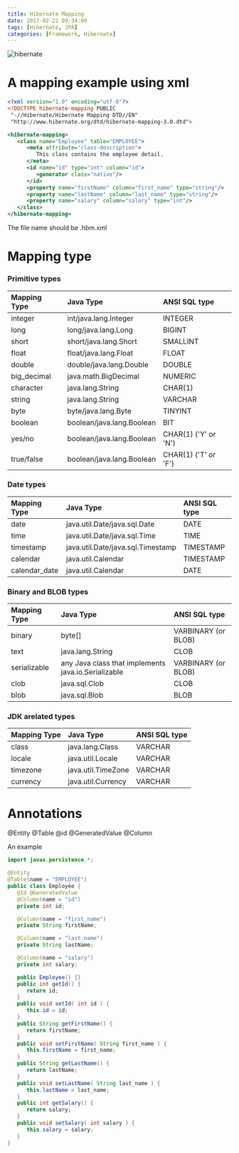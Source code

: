 ```yaml
---
title: Hibernate Mapping
date: 2017-02-22 09:34:09
tags: [Hibernate, JPA]
categories: [Framework, Hibernate]
---
```


![hibernate](https://philsblog.b-cdn.net/images/hibernate.jpeg "hibernate")

# A mapping example using xml
```xml
<?xml version="1.0" encoding="utf-8"?>
<!DOCTYPE hibernate-mapping PUBLIC 
 "-//Hibernate/Hibernate Mapping DTD//EN"
 "http://www.hibernate.org/dtd/hibernate-mapping-3.0.dtd"> 

<hibernate-mapping>
   <class name="Employee" table="EMPLOYEE">
      <meta attribute="class-description">
         This class contains the employee detail. 
      </meta>
      <id name="id" type="int" column="id">
         <generator class="native"/>
      </id>
      <property name="firstName" column="first_name" type="string"/>
      <property name="lastName" column="last_name" type="string"/>
      <property name="salary" column="salary" type="int"/>
   </class>
</hibernate-mapping>
```

The file name should be <classname>.hbm.xml

# Mapping type
### Primitive types
|Mapping Type|Java Type|ANSI SQL type|
|:-|:-|:-|
|integer|int/java.lang.Integer|INTEGER|
|long|long/java.lang.Long|BIGINT|
|short|short/java.lang.Short|SMALLINT|
|float|float/java.lang.Float|FLOAT|
|double|double/java.lang.Double|DOUBLE|
|big_decimal|java.math.BigDecimal|NUMERIC|
|character|java.lang.String|CHAR(1)|
|string|java.lang.String|VARCHAR|
|byte|byte/java.lang.Byte|TINYINT|
|boolean|boolean/java.lang.Boolean|BIT|
|yes/no|boolean/java.lang.Boolean|CHAR(1) ('Y' or 'N')|
|true/false|boolean/java.lang.Boolean|CHAR(1) ('T' or 'F')|

### Date types
|Mapping Type|Java Type|ANSI SQL type|
|:-|:-|:-|
|date|java.util.Date/java.sql.Date|DATE|
|time|java.util.Date/java.sql.Time|TIME|
|timestamp|java.util.Date/java.sql.Timestamp|TIMESTAMP|
|calendar|java.util.Calendar|TIMESTAMP|
|calendar_date|java.util.Calendar|DATE|

### Binary and BLOB types
|Mapping Type|Java Type|ANSI SQL type|
|:-|:-|:-|
|binary|byte[]|VARBINARY (or BLOB)|
|text|java.lang.String|CLOB|
|serializable|any Java class that implements java.io.Serializable|VARBINARY (or BLOB)|
|clob|java.sql.Clob|CLOB|
|blob|java.sql.Blob|BLOB|

### JDK arelated types
|Mapping Type|Java Type|ANSI SQL type|
|:-|:-|:-|
|class|java.lang.Class|VARCHAR|
|locale|java.util.Locale|VARCHAR|
|timezone|java.util.TimeZone|VARCHAR|
|currency|java.util.Currency|VARCHAR|

# Annotations

@Entity @Table @id @GeneratedValue @Column

An example 
```Java
import javax.persistence.*;

@Entity
@Table(name = "EMPLOYEE")
public class Employee {
   @Id @GeneratedValue
   @Column(name = "id")
   private int id;

   @Column(name = "first_name")
   private String firstName;

   @Column(name = "last_name")
   private String lastName;

   @Column(name = "salary")
   private int salary;  

   public Employee() {}
   public int getId() {
      return id;
   }
   public void setId( int id ) {
      this.id = id;
   }
   public String getFirstName() {
      return firstName;
   }
   public void setFirstName( String first_name ) {
      this.firstName = first_name;
   }
   public String getLastName() {
      return lastName;
   }
   public void setLastName( String last_name ) {
      this.lastName = last_name;
   }
   public int getSalary() {
      return salary;
   }
   public void setSalary( int salary ) {
      this.salary = salary;
   }
}
```
